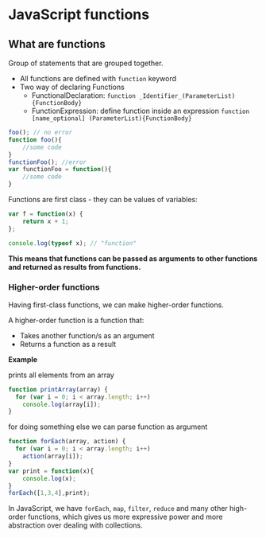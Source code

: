 # JavaScript functions

## What are functions

Group of statements that are grouped together.

* All functions are defined with `function` keyword
* Two way of declaring Functions
    * FunctionalDeclaration: `function _Identifier_(ParameterList){FunctionBody}`
    * FunctionExpression: define function inside an expression `function [name_optional] (ParameterList){FunctionBody}`

```javascript
foo(); // no error
function foo(){
    //some code
}
functionFoo(); //error
var functionFoo = function(){
    //some code
}
```
Functions are first class - they can be values of variables:

```javascript
var f = function(x) {
    return x + 1;
};

console.log(typeof x); // "function"
```

__This means that functions can be passed as arguments to other functions and returned as results from functions.__

### Higher-order functions

Having first-class functions, we can make higher-order functions.

A higher-order function is a function that:

* Takes another function/s as an argument
* Returns a function as a result

__Example__

prints all elements from an array
```javascript
function printArray(array) {
  for (var i = 0; i < array.length; i++)
    console.log(array[i]);
}
```
for doing something else we can parse function as argument

```javascript
function forEach(array, action) {
  for (var i = 0; i < array.length; i++)
    action(array[i]);
}
var print = function(x){
    console.log(x);
}
forEach([1,3,4],print);
```


In JavaScript, we have `forEach`, `map`, `filter`, `reduce` and many other high-order functions, which gives us more expressive power and more abstraction over dealing with collections.

